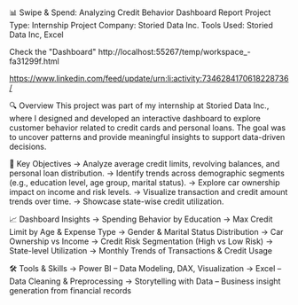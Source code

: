 📊 Swipe & Spend: Analyzing Credit Behavior Dashboard Report
Project Type: Internship Project
Company: Storied Data Inc.
Tools Used: Storied Data Inc, Excel

Check the "Dashboard" 
http://localhost:55267/temp/workspace_-fa31299f.html

https://www.linkedin.com/feed/update/urn:li:activity:7346284170618228736/

🔍 Overview
This project was part of my internship at Storied Data Inc., where I designed and developed an interactive dashboard to explore customer behavior related to credit cards and personal loans.
The goal was to uncover patterns and provide meaningful insights to support data-driven decisions.

📌 Key Objectives
-> Analyze average credit limits, revolving balances, and personal loan distribution.
-> Identify trends across demographic segments (e.g., education level, age group, marital status).
-> Explore car ownership impact on income and risk levels.
-> Visualize transaction and credit amount trends over time.
-> Showcase state-wise credit utilization.

📈 Dashboard Insights
-> Spending Behavior by Education
-> Max Credit Limit by Age & Expense Type
-> Gender & Marital Status Distribution
-> Car Ownership vs Income
-> Credit Risk Segmentation (High vs Low Risk)
-> State-level Utilization
-> Monthly Trends of Transactions & Credit Usage

🛠 Tools & Skills
-> Power BI – Data Modeling, DAX, Visualization
-> Excel – Data Cleaning & Preprocessing
-> Storytelling with Data – Business insight generation from financial records
